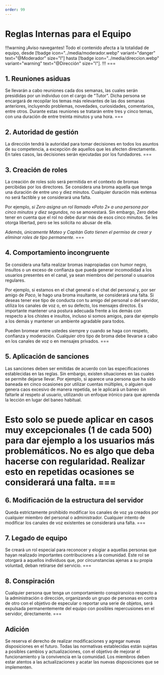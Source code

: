 ```yaml
---
order: 99
---
```

# Reglas Internas para el Equipo
!!!warning ¡Aviso navegantes!
Todo el contenido afecta a la totalidad de equipo, desde [!badge icon="../media/moderador.webp" variant="danger" text="@Moderador" size="l"] hasta [!badge icon="../media/direccion.webp" variant="warning" text="@Dirección" size="l"].
!!!
=== <h2>1. Reuniones asiduas</h2>
Se llevarán a cabo reuniones cada dos semanas, las cuales serán presididas por un individuo con el cargo de "Tutor". Dicha persona se encargará de recopilar los temas más relevantes de las dos semanas anteriores, incluyendo problemas, novedades, curiosidades, comentarios, entre otros. Durante estas reuniones se tratarán entre tres y cinco temas, con una duración de entre treinta minutos y una hora.
=== <h2>2. Autoridad de gestión</h2>
La dirección tendrá la autoridad para tomar decisiones en todos los asuntos de su competencia, a excepción de aquellos que les afecten directamente. En tales casos, las decisiones serán ejecutadas por los fundadores.
=== <h2>3. Creación de roles</h2>
La creación de roles solo será permitida en el contexto de bromas percibidas por los directores. Se considera una broma aquella que tenga una duración de entre uno y diez minutos. Cualquier duración más extensa no será factible y se considerará una falta.

Por ejemplo, *si Zero asigna un rol llamado «Poto 2» a una persona por cinco minutos y diez segundos,* no se amonestará. Sin embargo, Zero debe tener en cuenta que el rol no debe durar más de esos cinco minutos. Se les otorga libertad, pero se les solicita no abusar de ella.

*Además, únicamente Mateo y Capitán Gato tienen el permiso de crear y eliminar roles de tipo permanente.*
=== <h2>4. Comportamiento incongruente</h2>
Se considera una falta realizar bromas inapropiadas con humor negro, insultos o un exceso de confianza que pueda generar incomodidad a los usuarios presentes en el canal, ya sean miembros del personal o usuarios regulares.

Por ejemplo, si estamos en el chat general o el chat del personal y, por ser amigo de *Paco*, le hago una broma insultante, se considerará una falta. Si deseas tener ese tipo de conducta con tu amigo del personal o del servidor, utiliza los canales de voz o, en su defecto, los mensajes directos. Es importante mantener una postura adecuada frente a los demás con respecto a los chistes e insultos, incluso si somos amigos, para dar ejemplo a los demás y mantener un ambiente agradable para todos.

Pueden bromear entre ustedes siempre y cuando se haga con respeto, confianza y moderación. Cualquier otro tipo de broma debe llevarse a cabo en los canales de voz o en mensajes privados.
=== <h2>5. Aplicación de sanciones</h2>
Las sanciones deben ser emitidas de acuerdo con las especificaciones establecidas en las reglas. Sin embargo, existen situaciones en las cuales se permite dejarse llevar. Por ejemplo, si aparece una persona que ha sido baneada en cinco ocasiones por utilizar cuentas múltiples, o alguien que genera caos excesivo de manera repetida, se le aplicará un baneo sin faltarle al respeto al usuario, utilizando un enfoque irónico para que aprenda la lección en lugar del baneo habitual.

Esto solo se puede aplicar en casos muy excepcionales (1 de cada 500) para dar ejemplo a los usuarios más problemáticos. No es algo que deba hacerse con regularidad. Realizar esto en repetidas ocasiones se considerará una falta.
=== <h2>6. Modificación de la estructura del servidor</h2>
Queda estrictamente prohibido modificar los canales de voz ya creados por cualquier miembro del personal o administrador. Cualquier intento de modificar los canales de voz existentes se considerará una falta.
=== <h2>7. Legado de equipo</h2>
Se creará un rol especial para reconocer y elogiar a aquellas personas que hayan realizado importantes contribuciones a la comunidad. Este rol se otorgará a aquellos individuos que, por circunstancias ajenas a su propia voluntad, deban retirarse del servicio.
=== <h2>8. Conspiración</h2>
Cualquier persona que tenga un comportamiento conspiranoico respecto a la administración o dirección, organizando un grupo de personas en contra de otro con el objetivo de especular o reportar una serie de objetos, será expulsada permanentemente del equipo con posibles repercusiones en el servidor, directamente.
=== <h2>Adición</h2>
Se reserva el derecho de realizar modificaciones y agregar nuevas disposiciones en el futuro. Todas las normativas establecidas están sujetas a posibles cambios y actualizaciones, con el objetivo de mejorar el funcionamiento y la convivencia en la comunidad. Los miembros deben estar atentos a las actualizaciones y acatar las nuevas disposiciones que se implementen.
===